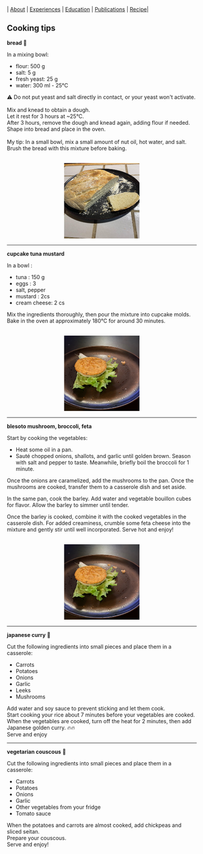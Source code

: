 |  [About](./) | [Experiences](./work-exp.md) | [Education](./education.html) | [Publications](./scientific-publications.html) |  [Recipe](./Recipe.html)| 

## Cooking tips

**bread** 🌿

In a mixing bowl:

- flour: 500 g
- salt: 5 g
- fresh yeast: 25 g
- water: 300 ml - 25°C <br>

⚠️ Do not put yeast and salt directly in contact, or your yeast won't activate. <br>
<br>
Mix and knead to obtain a dough. <br>
Let it rest for 3 hours at ~25°C. <br>
After 3 hours, remove the dough and knead again, adding flour if needed. <br>
Shape into bread and place in the oven. <br>
<br>
My tip: In a small bowl, mix a small amount of nut oil, hot water, and salt. Brush the bread with this mixture before baking.

<br>
<center>
  <img src="./additional-content/IMG-20240211-WA0002.jpg" alt="bread-pic" class="center" width="200" height="200">
</center>  


---

**cupcake tuna mustard**

In a bowl :
- tuna : 150 g
- eggs : 3
- salt, pepper
- mustard : 2cs
- cream cheese: 2 cs  

Mix the ingredients thoroughly, then pour the mixture into cupcake molds. Bake in the oven at approximately 180°C for around 30 minutes.

<br>
<center>
  <img src="./additional-content/IMG-20240215-WA0001.jpg" alt="cupcake-pic" class="center" width="200" height="200">
</center> 

---

**blesoto mushroom, broccoli, feta**

Start by cooking the vegetables:

- Heat some oil in a pan.
- Sauté chopped onions, shallots, and garlic until golden brown. Season with salt and pepper to taste.
Meanwhile, briefly boil the broccoli for 1 minute.

Once the onions are caramelized, add the mushrooms to the pan. Once the mushrooms are cooked, transfer them to a casserole dish and set aside.

In the same pan, cook the barley. Add water and vegetable bouillon cubes for flavor. Allow the barley to simmer until tender.

Once the barley is cooked, combine it with the cooked vegetables in the casserole dish. For added creaminess, crumble some feta cheese into the mixture and gently stir until well incorporated. Serve hot and enjoy!

<br>
<center>
  <img src="./additional-content/IMG-20240215-WA0001.jpg" alt="blezoto-pic" class="center" width="200" height="200">
</center> 
  


---


**japanese curry** 🌿

Cut the following ingredients into small pieces and place them in a casserole:
- Carrots
- Potatoes
- Onions
- Garlic
- Leeks
- Mushrooms <br>

Add water and soy sauce to prevent sticking and let them cook.<br>
Start cooking your rice about 7 minutes before your vegetables are cooked. <br>
When the vegetables are cooked, turn off the heat for 2 minutes, then add Japanese golden curry. 🔥🔥 <br>
Serve and enjoy

---

**vegetarian couscous** 🌿

Cut the following ingredients into small pieces and place them in a casserole:
- Carrots
- Potatoes
- Onions
- Garlic
- Other vegetables from your fridge
- Tomato sauce <br>

When the potatoes and carrots are almost cooked, add chickpeas and sliced seitan.<br>
Prepare your couscous.<br>
Serve and enjoy!




